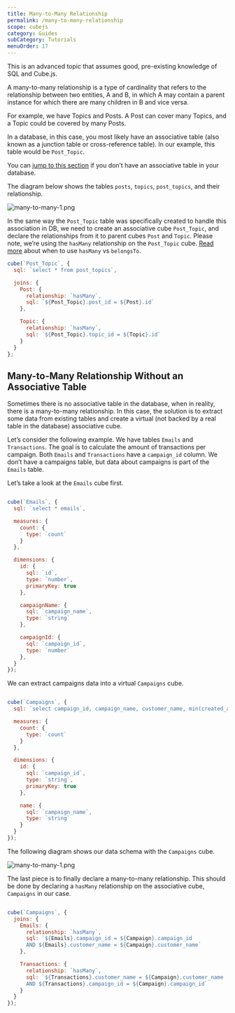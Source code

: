 ```yaml
---
title: Many-to-Many Relationship
permalink: /many-to-many-relationship
scope: cubejs
category: Guides
subCategory: Tutorials
menuOrder: 17
---
```

<div class="block attention-block">
  This is an advanced topic that assumes good, pre-existing knowledge of SQL and Cube.js.
</div>

A many-to-many relationship is a type of cardinality that refers to the relationship between two entities, A and B, in which A may contain a parent instance for which there are many children in B and vice versa.

For example, we have Topics and Posts. A Post can cover many Topics, and a Topic could be covered by many Posts.

In a database, in this case, you most likely have an associative table (also known as a junction table or cross-reference table). In our example, this table would be `Post_Topic`. 

<div class="block help-block">
You can <a href="many-to-many-relationship#many-to-many-relationship-without-an-associative-table">jump to this section</a> if you don’t have an associative table in your database.
</div>

The diagram below shows the tables `posts`, `topics`, `post_topics`, and their relationship.

![many-to-many-1.png](https://raw.githubusercontent.com/statsbotco/cube.js/master/docs/Guides/many-to-many-1.png)

In the same way the `Post_Topic` table was specifically created to handle this association in DB, we need to create an associative cube `Post_Topic`, and declare the relationships from it to parent cubes `Post` and `Topic`. Please note, we’re using the `hasMany` relationship on the `Post_Topic` cube. [Read more](direction-of-joins) about when to use `hasMany` vs `belongsTo`.

```javascript
cube(`Post_Topic`, {
  sql: `select * from post_topics`,

  joins: {
    Post: {
      relationship: `hasMany`,
      sql: `${Post_Topic}.post_id = ${Post}.id`
    },

    Topic: {
      relationship: `hasMany`,
      sql: `${Post_Topic}.topic_id = ${Topic}.id`
    }
  }
};
```

## Many-to-Many Relationship Without an Associative Table 
Sometimes there is no associative table in the database, when in reality, there is a many-to-many relationship. In this case, the solution is to extract some data from existing tables and create a virtual (not backed by a real table in the database) associative cube.

Let’s consider the following example. We have tables `Emails` and `Transactions`. The goal is to calculate the amount of transactions per campaign. Both `Emails` and `Transactions` have a `campaign_id` column. We don’t have a campaigns table, but data about campaigns is part of the `Emails` table.

Let’s take a look at the `Emails` cube first.


```javascript

cube(`Emails`, {
  sql: `select * emails`,

  measures: {
    count: {
      type: `count`
    }
  },

  dimensions: {
    id: {
      sql: `id`,
      type: `number`,
      primaryKey: true
    },

    campaignName: {
      sql: `campaign_name`,
      type: `string`
    },

    campaignId: {
      sql: `campaign_id`,
      type: `number`
    },
  }
});
```

We can extract campaigns data into a virtual `Campaigns` cube. 

```javascript

cube(`Campaigns`, {
  sql: `select campaign_id, campaign_name, customer_name, min(created_at) started_at from emails GROUP BY 1, 2, 3`,

  measures: {
    count: {
      type: `count`
    }
  },

  dimensions: {
    id: {
      sql: `campaign_id`,
      type: `string`,
      primaryKey: true
    },

    name: {
      sql: `campaign_name`,
      type: `string`
    }
  }
});
```

The following diagram shows our data schema with the `Campaigns` cube.

![many-to-many-1.png](https://raw.githubusercontent.com/statsbotco/cube.js/master/docs/Guides/many-to-many-2.png)

The last piece is to finally declare a many-to-many relationship. This should be done by declaring a `hasMany` relationship on the associative cube, `Campaigns` in our case. 

```javascript

cube(`Campaigns`, {
  joins: {
    Emails: {
      relationship: `hasMany`,
      sql: `${Emails}.campaign_id = ${Campaign}.campaign_id
      AND ${Emails}.customer_name = ${Campaign}.customer_name`
    },

    Transactions: {
      relationship: `hasMany`,
      sql: `${Transactions}.customer_name = ${Campaign}.customer_name
      AND ${Transactions}.campaign_id = ${Campaign}.campaign_id`
    }
  }
});
```


